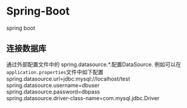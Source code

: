 # Spring-Boot
spring boot 

## 连接数据库
通过外部配置文件中的 spring.datasource.*.配置DataSource. 例如可以在 ` application.properties`文件中如下配置
spring.datasource.url=jdbc:mysql://localhost/test <br>
spring.datasource.username=dbuser <br>
spring.datasource.password=dbpass <br>
spring.datasource.driver-class-name=com.mysql.jdbc.Driver <br>
